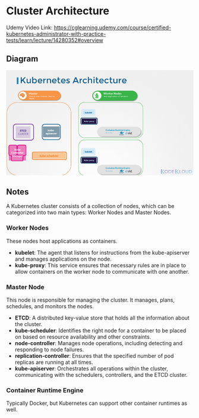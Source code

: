 # Cluster Architecture

Udemy Video Link: <https://cglearning.udemy.com/course/certified-kubernetes-administrator-with-practice-tests/learn/lecture/14280352#overview>

## Diagram

![Kubernetes Architecture](../../imgs/notes/section_2/k8s_architecture.png)

## Notes

A Kubernetes cluster consists of a collection of nodes, which can be categorized into two main types: Worker Nodes and Master Nodes.

### Worker Nodes

These nodes host applications as containers.

- **kubelet**: The agent that listens for instructions from the kube-apiserver and manages applications on the node.
- **kube-proxy**: This service ensures that necessary rules are in place to allow containers on the worker node to communicate with one another.

### Master Node

This node is responsible for managing the cluster. It manages, plans, schedules, and monitors the nodes.

- **ETCD**: A distributed key-value store that holds all the information about the cluster.
- **kube-scheduler**: Identifies the right node for a container to be placed on based on resource availability and other constraints.
- **node-controller**: Manages node operations, including detecting and responding to node failures.
- **replication-controller**: Ensures that the specified number of pod replicas are running at all times.
- **kube-apiserver**: Orchestrates all operations within the cluster, communicating with the schedulers, controllers, and the ETCD cluster.

### Container Runtime Engine

Typically Docker, but Kubernetes can support other container runtimes as well.
